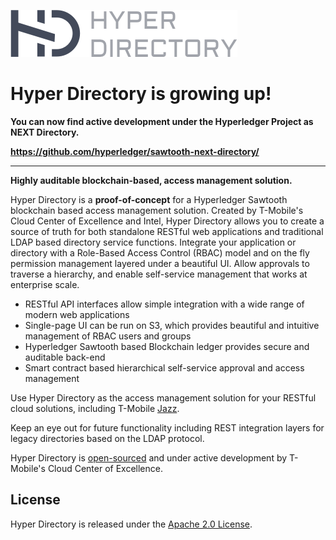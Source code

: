 ![Hyper Directory Logo](HD_Logo.png)
# Hyper Directory is growing up!

**You can now find active development under the Hyperledger Project as NEXT Directory.**

**https://github.com/hyperledger/sawtooth-next-directory/**

-------------------------------------------------------

**Highly auditable blockchain-based, access management solution.**

Hyper Directory is a **proof-of-concept** for a Hyperledger Sawtooth blockchain based access management solution. Created by T-Mobile's Cloud Center of Excellence and Intel, Hyper Directory allows you to create a source of truth for both standalone RESTful web applications and traditional LDAP based directory service functions. Integrate your application or directory with a Role-Based Access Control (RBAC) model and on the fly permission management layered under a beautiful UI. Allow approvals to traverse a hierarchy, and enable self-service management that works at enterprise scale.

* RESTful API interfaces allow simple integration with a wide range of modern web applications
* Single-page UI can be run on S3, which provides beautiful and intuitive management of RBAC users and groups
* Hyperledger Sawtooth based Blockchain ledger provides secure and auditable back-end
* Smart contract based hierarchical self-service approval and access management

Use Hyper Directory as the access management solution for your RESTful cloud solutions, including T-Mobile [Jazz](https://github.com/tmobile/jazz).

Keep an eye out for future functionality including REST integration layers for legacy directories based on the LDAP protocol.

Hyper Directory is [open-sourced](http://opensource.t-mobile.com) and under active development by T-Mobile's Cloud Center of Excellence.

## License

Hyper Directory is released under the [Apache 2.0 License](http://www.apache.org/licenses/LICENSE-2.0).
